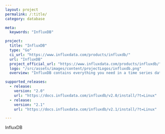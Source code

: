 ```yaml
---
layout: project
permalink: /:title/
category: database

meta:
  keywords: "InfluxDB"

project:
  title: "InfluxDB"
  type: "Go"
  ci_url: "https://www.influxdata.com/products/influxdb/"
  url: "InfluxDB"
  project_official_url: "https://www.influxdata.com/products/influxdb/"
  logo: "/src/assets/images/content/projectLogos/influxdb.png"
  overview: "InfluxDB contains everything you need in a time series data platform in a single binary."

supported_releases:
  - release:
    version: "2.0"
    url: "https://docs.influxdata.com/influxdb/v2.0/install/?t=Linux"
  - release:
    version: "2.1"
    url: "https://docs.influxdata.com/influxdb/v2.1/install/?t=Linux"

---
```


<p>InfluxDB</p>
